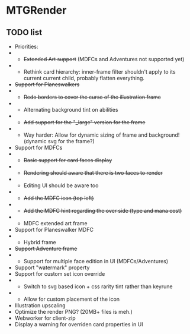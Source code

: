# MTGRender

## TODO list

-   Priorities:
-   -   ~~Extended Art support~~ (MDFCs and Adventures not supported yet)
-   -   Rethink card hierarchy: inner-frame filter shouldn't apply to its current current child, probably flatten everything.
-   ~~Support for Planeswalkers~~
-   -   ~~Redo borders to cover the curse of the illustration frame~~
-   -   Alternating background tint on abilities
-   -   ~~Add support for the "\_large" version for the frame~~
-   -   Way harder: Allow for dynamic sizing of frame and background! (dynamic svg for the frame?)
-   Support for MDFCs
-   -   ~~Basic support for card faces display~~
-   -   ~~Rendering should aware that there is two faces to render~~
-   -   Editing UI should be aware too
-   -   ~~Add the MDFC icon (top left)~~
-   -   ~~Add the MDFC hint regarding the over side (type and mana cost)~~
-   -   MDFC extended art frame
-   Support for Planeswalker MDFC
-   -   Hybrid frame
-   ~~Support Adventure frame~~
-   -   Support for multiple face edition in UI (MDFCs/Adventures)
-   Support "watermark" property
-   Support for custom set icon override
-   -   Switch to svg based icon + css rarity tint rather than keyrune
-   -   Allow for custom placement of the icon
-   Illustration upscaling
-   Optimize the render PNG? (20MB+ files is meh.)
-   Webworker for client-zip
-   Display a warning for overriden card properties in UI
